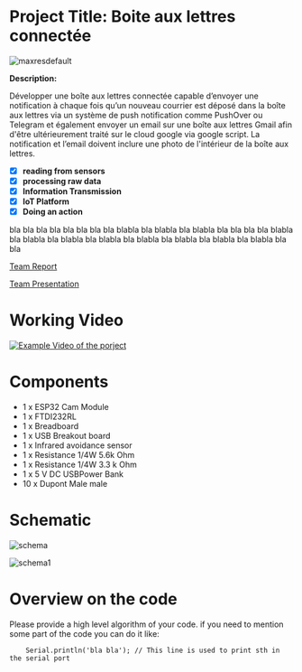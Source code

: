 
# Project Title: Boite aux lettres connectée

![maxresdefault](https://user-images.githubusercontent.com/65724356/104201650-44872800-542a-11eb-8d5d-7a5d784a1a1c.jpg)

**Description:**  

Développer une boîte aux lettres connectée capable d’envoyer une notification à chaque fois qu’un nouveau courrier est déposé dans la boîte aux lettres via un système de push notification comme PushOver ou Telegram et également envoyer un email sur une boîte aux lettres Gmail afin d'être ultérieurement traité sur le cloud google via google script.
La notification et l’email doivent inclure une photo de l'intérieur de la boîte aux lettres.

 - [x] **reading from sensors** 
 - [x] **processing raw data**
 - [x] **Information Transmission**
 - [x] **IoT Platform**
 - [x] **Doing an action**

bla bla bla bla bla bla bla bla blabla bla blabla bla blabla bla bla  bla bla blabla bla blabla bla blabla bla blabla bla blabla bla blabla bla blabla bla blabla bla bla

[Team Report](doc/report.pdf) 

[Team Presentation](doc/presentation.pdf)

# Working Video

 [![Example Video of the porject](https://img.youtube.com/vi/ucZl6vQ_8Uo/0.jpg)](https://www.youtube.com/watch?v=ucZl6vQ_8Uo)

# Components
- 1 x ESP32 Cam Module
- 1 x FTDI232RL
- 1 x Breadboard
- 1 x USB Breakout board
- 1 x Infrared avoidance sensor
- 1 x Resistance 1/4W 5.6k Ohm
- 1 x Resistance 1/4W 3.3 k Ohm
- 1 x 5 V DC USBPower Bank
- 10 x Dupont Male male


# Schematic

![schema](https://user-images.githubusercontent.com/65724356/104210608-61742900-5433-11eb-88aa-b114a1cb01d4.PNG)


![schema1](https://user-images.githubusercontent.com/65724356/104210724-7bae0700-5433-11eb-9a77-1d01aa404399.PNG)


# Overview on the code
Please provide a high level algorithm of your code. if you need to mention some part of the code you can do it like:
```Arduino
	Serial.println('bla bla'); // This line is used to print sth in the serial port
``` 


